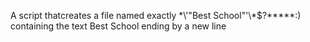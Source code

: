 A script thatcreates a file named exactly \*\\'"Best School"\'\\*$\?\*\*\*\*\*:) containing the text Best School ending by a new line

